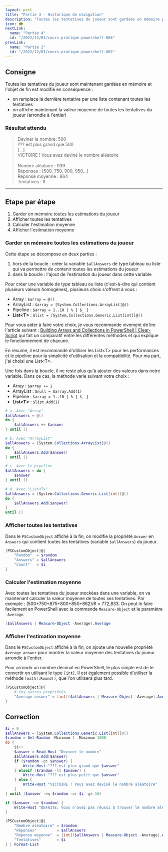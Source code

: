 ```yaml
---
layout: post
title: "Partie 3 - Historique de navigation"
description: "Toutes les tentatives du joueur sont gardées en mémoire pour pouvoir afficher plus d'informations sur la partie"
icon: 🎓
nextLink:
  name: "Partie 4"
  id: "/2022/12/01/cours-pratique-powershell-004"
prevLink:
  name: "Partie 2"
  id: "/2022/12/01/cours-pratique-powershell-002"
---
```


## Consigne

Toutes les tentatives du joueur sont maintenant gardées en mémoire et l'objet de fin est modifié en conséquence :

- on remplace la dernière tentative par une liste contenant toutes les tentatives
- on affiche maintenant la valeur moyenne de toutes les tentatives du joueur (arrondie à l'entier)

### Résultat attendu

> Deviner le nombre: 500\
> ??? est plus grand que 500\
> [...]\
> VICTOIRE ! Vous avez deviné le nombre aléatoire\
> \
> Nombre aléatoire : 939\
> Réponses         : {500, 750, 900, 950...}\
> Réponse moyenne  : 864\
> Tentatives       : 9

---

## Etape par étape

1. Garder en mémoire toutes les estimations du joueur
2. Afficher toutes les tentatives
3. Calculer l'estimation moyenne
4. Afficher l'estimation moyenne

### Garder en mémoire toutes les estimations du joueur

Cette étape se décompose en deux parties :

1. hors de la boucle : créer la variable `$allAnswers` de type tableau ou liste qui va permettre de contenir toutes les estimations du joueur
2. dans la boucle : l'ajout de l'estimation du joueur dans cette variable

Pour créer une variable de type tableau ou liste (c'est-à-dire qui contient plusieurs valeurs homogènes), plusieurs choix s'offrent à vous :

- Array : `$array = @()`
- ArrayList : `$array = [System.Collections.ArrayList]@()`
- Pipeline : `$array = 1..10 | % { $_ }`
- **List\<T\>** : `$list = [System.Collections.Generic.List[int]]@()`

Pour vous aider à faire votre choix, je vous recommande vivement de lire l'article suivant : [Building Arrays and Collections in PowerShell \| Clear-Script](https://vexx32.github.io/2020/02/15/Building-Arrays-Collections/) qui fait un comparatif entre les différentes méthodes et qui explique le fonctionnement de chacune.

En résumé, il est recommandé d'utiliser les List\<T\> pour les performances et le pipeline pour la simplicité d'utilisation et la compatibilité. Pour ma part, j'ai choisi une List\<T\>.

Une fois dans la boucle, il ne reste plus qu'à ajouter des valeurs dans notre variable. Dans ce cas, la méthode varie suivant votre choix :

- Array : `$array += 1`
- ArrayList : `$null = $array.Add(1)`
- Pipeline : `$array = 1..10 | % { $_ }`
- **List\<T\>** : `$list.Add(1)`

```powershell
# a. Avec "Array"
$allAnswers = @()
do {
    $allAnswers += $answer
} until ()

# b. Avec "ArrayList"
$allAnswers = [System.Collections.ArrayList]@()
do {
    $allAnswers.Add($answer)
} until ()

# c. Avec le pipeline
$allAnswers = do {
    $answer
} until ()

# d. Avec "List<T>"
$allAnswers = [System.Collections.Generic.List[int]]@()
do {
    $allAnswers.Add($answer)
}
until ()
```

### Afficher toutes les tentatives

Dans le `PSCustomObject` affiché à la fin, on modifie la propriété `Answer` en `Answers` qui contient toutes les tentatives (variable `$allAnswers`) du joueur.

```powershell
[PSCustomObject]@{
    "Random"  = $random
    "Answers" = $allAnswers
    "Count"   = $i
}
```

### Calculer l'estimation moyenne

Avec toutes les tentatives du joueur stockées dans une variable, on va maintenant calculer la valeur moyenne de toutes ses tentatives. Par exemple : (500+750+875+800+850+862)/6 = 772,833. On peut le faire facilement en PowerShell avec la commande `Measure-Object` et le paramètre `-Average`.

```powershell
($allAnswers | Measure-Object -Average).Average
```

### Afficher l'estimation moyenne

Dans le `PSCustomObject` affiché à la fin, on ajoute une nouvelle propriété `Average answer` pour montrer la valeur moyenne des tentatives du joueur arrondie à l'entier.

Pour arrondir un nombre décimal en PowerShell, le plus simple est de le convertir en utilisant le type `[int]`. Il est également possible d'utiliser la méthode `[math]:Round()`, que l'on utilisera plus tard.

```powershell
[PSCustomObject]@{
    # Vos autres propriétés
    "Average answer" = [int]($allAnswers | Measure-Object -Average).Average
}
```

## Correction

```powershell
$i = 0
$allAnswers = [System.Collections.Generic.List[int]]@()
$random = Get-Random -Minimum 1 -Maximum 1000
do {
    $i++
    $answer = Read-Host "Deviner le nombre"
    $allAnswers.Add($answer)
    if ($random -gt $answer) { 
        Write-Host "??? est plus grand que $answer"
    } elseif ($random -lt $answer) {
        Write-Host "??? est plus petit que $answer"
    } else {
        Write-Host "VICTOIRE ! Vous avez deviné le nombre aléatoire"
    }
} until ($answer -eq $random -or $i -ge 10)

if ($answer -ne $random) { 
    Write-Host "DEFAITE. Vous n'avez pas réussi à trouver le nombre aléatoire"
}

[PSCustomObject]@{
    "Nombre aléatoire" = $random
    "Réponses"         = $allAnswers
    "Réponse moyenne"  = [int]($allAnswers | Measure-Object -Average).Average
    "Tentatives"       = $i
} | Format-List
```
